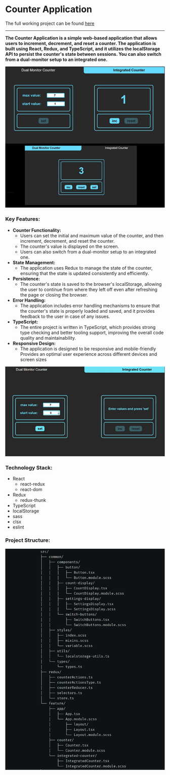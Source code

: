 # Counter Application

The full working project can be found [here](https://dual-counter.netlify.app/)
___
**The Counter Application is a simple web-based application that allows users to increment, decrement, and reset a counter. The application is built using React, Redux, and TypeScript, and it utilizes the localStorage API to persist the counter's state between sessions.
You can also switch from a dual-monitor setup to an integrated one.**

![counter](src/common/assets/read-me/counter2.jpg)

### Key Features:
+ **Counter Functionality:**
  + Users can set the initial and maximum value of the counter, and then increment, decrement, and reset the counter. 
  + The counter's value is displayed on the screen.
  + Users can also switch from a dual-monitor setup to an integrated one.
+ **State Management:**
  + The application uses Redux to manage the state of the counter, ensuring that the state is updated consistently and efficiently.
+ **Persistence:**
  + The counter's state is saved to the browser's localStorage, allowing the user to continue from where they left off even after refreshing the page or closing the browser.
+ **Error Handling:**
  + The application includes error handling mechanisms to ensure that the counter's state is properly loaded and saved, and it provides feedback to the user in case of any issues.
+ **TypeScript:**
  + The entire project is written in TypeScript, which provides strong type checking and better tooling support, improving the overall code quality and maintainability.
+ **Responsive Design:**
  + The application is designed to be responsive and mobile-friendly
    Provides an optimal user experience across different devices and screen sizes

![counter gif](src/common/assets/read-me/counter.gif)

### Technology Stack:
+ React
  + react-redux
  + react-dom
+ Redux
  + redux-thunk
+ TypeScript
+ localStorage
+ sass
+ clsx
+ eslint

### Project Structure:
![structure](src/common/assets/read-me/structure.png)
